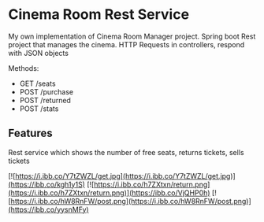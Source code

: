 # Cinema Room Rest Service

My own implementation of Cinema Room Manager project. Spring boot Rest project that manages the cinema. HTTP Requests in controllers, respond with JSON objects

Methods:
- GET /seats 
- POST /purchase
- POST /returned
- POST /stats

## Features

Rest service which shows the number of free seats, returns tickets, sells tickets

[![https://i.ibb.co/Y7tZWZL/get.jpg](https://i.ibb.co/Y7tZWZL/get.jpg)](https://ibb.co/kgh1y1S)
[![https://i.ibb.co/h7ZXtxn/return.png](https://i.ibb.co/h7ZXtxn/return.png)](https://ibb.co/VjQHP0h)
[![https://i.ibb.co/hW8RnFW/post.png](https://i.ibb.co/hW8RnFW/post.png)](https://ibb.co/yysnMFy)
